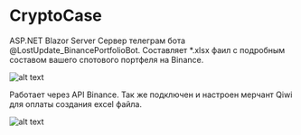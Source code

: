 # CryptoCase
ASP.NET Blazor Server
Сервер телеграм бота @LostUpdate_BinancePortfolioBot.
Составляет *.xlsx фаил с подробным составом вашего спотового портфеля на Binance.

![alt text](https://i.ibb.co/pKRsQdv/Example.jpg)

Работает через API Binance.
Так же подключен и настроен мерчант Qiwi для оплаты создания excel файла.

![alt text](https://i.ibb.co/tYdPRmX/2021-05-26-083505.png)
